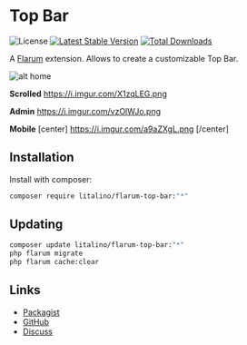 # Top Bar

![License](https://img.shields.io/badge/license-MIT-blue.svg) [![Latest Stable Version](https://img.shields.io/packagist/v/litalino/flarum-top-bar.svg)](https://packagist.org/packages/litalino/flarum-top-bar) [![Total Downloads](https://img.shields.io/packagist/dt/litalino/flarum-top-bar.svg)](https://packagist.org/packages/litalino/flarum-top-bar)

A [Flarum](http://flarum.org) extension. Allows to create a customizable Top Bar.

![alt home](https://i.imgur.com/aohIU5N.png)

**Scrolled**
https://i.imgur.com/X1zqLEG.png

**Admin**
https://i.imgur.com/vzOlWJo.png

**Mobile**
[center]
https://i.imgur.com/a9aZXgL.png
[/center]

## Installation

Install with composer:

```sh
composer require litalino/flarum-top-bar:"*"
```

## Updating

```sh
composer update litalino/flarum-top-bar:"*"
php flarum migrate
php flarum cache:clear
```

## Links

- [Packagist](https://packagist.org/packages/litalino/flarum-top-bar)
- [GitHub](https://github.com/litalino/flarum-top-bar)
- [Discuss](hhttps://discuss.flarum.org/d/33866-top-bar-extension)
